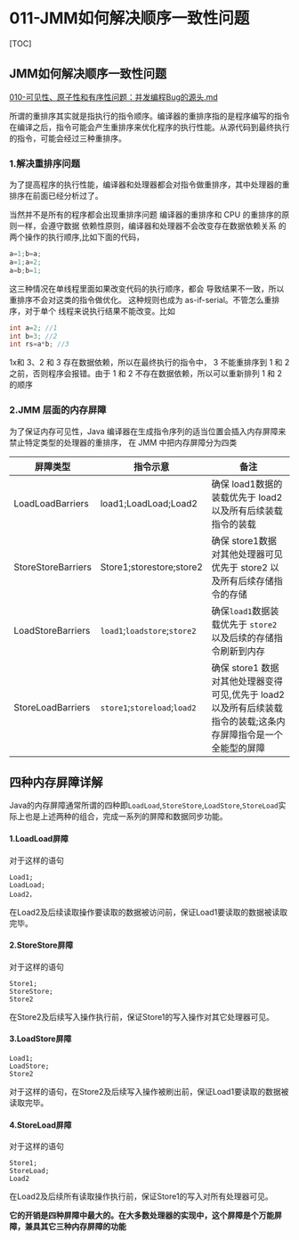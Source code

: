 # 011-JMM如何解决顺序一致性问题

[TOC]

## JMM如何解决顺序一致性问题

 [010-可见性、原子性和有序性问题：并发编程Bug的源头.md](../../01-tutorials/010-并发理论基础-1/010-可见性、原子性和有序性问题：并发编程Bug的源头.md) 

所谓的重排序其实就是指执行的指令顺序。编译器的重排序指的是程序编写的指令在编译之后，指令可能会产生重排序来优化程序的执行性能。从源代码到最终执行的指令，可能会经过三种重排序。

### 1.解决重排序问题

为了提高程序的执行性能，编译器和处理器都会对指令做重排序，其中处理器的重排序在前面已经分析过了。

当然并不是所有的程序都会出现重排序问题 编译器的重排序和 CPU 的重排序的原则一样，会遵守数据 依赖性原则，编译器和处理器不会改变存在数据依赖关系 的两个操作的执行顺序,比如下面的代码，

```java
a=1;b=a;
a=1;a=2;
a=b;b=1;
```

这三种情况在单线程里面如果改变代码的执行顺序，都会 导致结果不一致，所以重排序不会对这类的指令做优化。 这种规则也成为 as-if-serial。不管怎么重排序，对于单个 线程来说执行结果不能改变。比如

```java
int a=2; //1
int b=3; //2
int rs=a*b; //3
```

1x和 3、2 和 3 存在数据依赖，所以在最终执行的指令中， 3 不能重排序到 1 和 2 之前，否则程序会报错。由于 1 和 2 不存在数据依赖，所以可以重新排列 1 和 2 的顺序

### 2.JMM 层面的内存屏障

为了保证内存可见性，Java 编译器在生成指令序列的适当位置会插入内存屏障来禁止特定类型的处理器的重排序， 在 JMM 中把内存屏障分为四类

| 屏障类型           | 指令示意                     | 备注                                                         |
| ------------------ | ---------------------------- | ------------------------------------------------------------ |
| LoadLoadBarriers   | load1;LoadLoad;Load2         | 确保 load1数据的装载优先于 load2 以及所有后续装载指令的装载  |
| StoreStoreBarriers | Store1;storestore;store2     | 确保 store1数据对其他处理器可见优先于 store2 以及所有后续存储指令的存储 |
| LoadStoreBarriers  | `load1`;`loadstore`;`store2` | 确保`load1`数据装载优先于 `store2`以及后续的存储指令刷新到内存 |
| StoreLoadBarriers  | `store1`;`storeload`;`load2` | 确保 store1 数据对其他处理器变得可见,优先于 load2 以及所有后续装载指令的装载;这条内存屏障指令是一个全能型的屏障 |

## 四种内存屏障详解

Java的内存屏障通常所谓的四种即`LoadLoad`,`StoreStore`,`LoadStore`,`StoreLoad`实际上也是上述两种的组合，完成一系列的屏障和数据同步功能。

#### 1.LoadLoad屏障

对于这样的语句

```
Load1; 
LoadLoad; 
Load2，
```

在Load2及后续读取操作要读取的数据被访问前，保证Load1要读取的数据被读取完毕。

#### 2.StoreStore屏障

对于这样的语句

```
Store1; 
StoreStore; 
Store2
```

在Store2及后续写入操作执行前，保证Store1的写入操作对其它处理器可见。

#### 3.LoadStore屏障

```
Load1; 
LoadStore; 
Store2
```

对于这样的语句，在Store2及后续写入操作被刷出前，保证Load1要读取的数据被读取完毕。

#### 4.StoreLoad屏障

对于这样的语句

```
Store1; 
StoreLoad; 
Load2
```

在Load2及后续所有读取操作执行前，保证Store1的写入对所有处理器可见。

**它的开销是四种屏障中最大的。在大多数处理器的实现中，这个屏障是个万能屏障，兼具其它三种内存屏障的功能**

